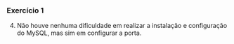 ### Exercício 1

4) Não houve nenhuma dificuldade em realizar a instalação e configuração do MySQL, mas sim em configurar a porta.